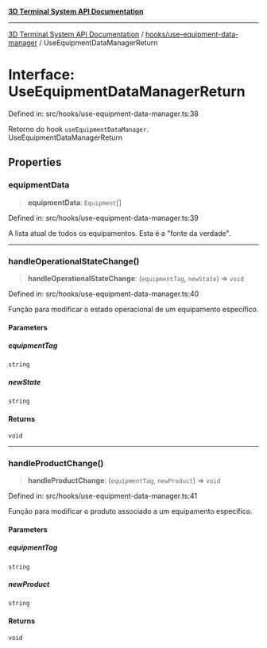 [**3D Terminal System API Documentation**](../../../README.md)

***

[3D Terminal System API Documentation](../../../README.md) / [hooks/use-equipment-data-manager](../README.md) / UseEquipmentDataManagerReturn

# Interface: UseEquipmentDataManagerReturn

Defined in: src/hooks/use-equipment-data-manager.ts:38

Retorno do hook `useEquipmentDataManager`.
 UseEquipmentDataManagerReturn

## Properties

### equipmentData

> **equipmentData**: `Equipment`[]

Defined in: src/hooks/use-equipment-data-manager.ts:39

A lista atual de todos os equipamentos. Esta é a "fonte da verdade".

***

### handleOperationalStateChange()

> **handleOperationalStateChange**: (`equipmentTag`, `newState`) => `void`

Defined in: src/hooks/use-equipment-data-manager.ts:40

Função para modificar
                                                                                             o estado operacional
                                                                                             de um equipamento específico.

#### Parameters

##### equipmentTag

`string`

##### newState

`string`

#### Returns

`void`

***

### handleProductChange()

> **handleProductChange**: (`equipmentTag`, `newProduct`) => `void`

Defined in: src/hooks/use-equipment-data-manager.ts:41

Função para modificar o produto
                                                                                      associado a um equipamento específico.

#### Parameters

##### equipmentTag

`string`

##### newProduct

`string`

#### Returns

`void`
